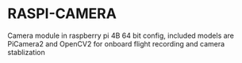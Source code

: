 # RASPI-CAMERA
Camera module in raspberry pi 4B 64 bit config, included models are PiCamera2 and OpenCV2 for onboard flight recording and camera stablization
